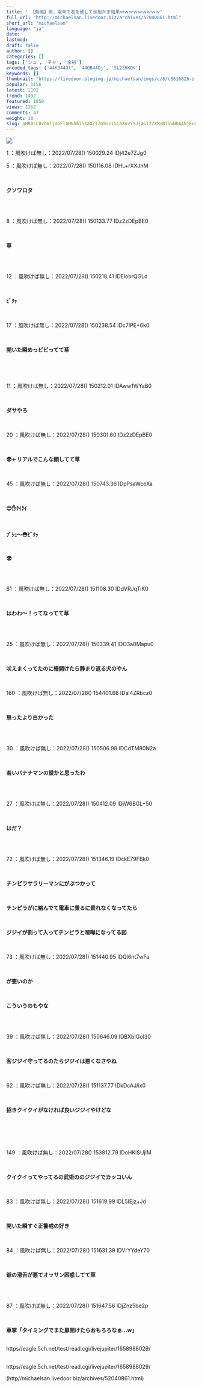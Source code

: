 ```yaml
---
title: " 【動画】爺、電車で若を破して余裕かま結果ｗｗｗｗｗｗｗｗｗ"
full_url: "http://michaelsan.livedoor.biz/archives/52040861.html"
short_url: "michaelsan"
language: "ja"
date: 
lastmod: 
draft: false
author: []
categories: []
tags: ['シュ', 'チャ', '余裕']
encoded_tags: ['44K344Ol', '44OB44Oj', '5L2Z6KOV']
keywords: []
thumbnail: "https://livedoor.blogimg.jp/michaelsan/imgs/c/8/c8616826-s.jpg"
popular: 1156
latest: 1102
trend: 1492
featured: 1850
views: 1362
comments: 47
weight: 10
slug: aHR0cC8vbWljaGFlbHNhbi5saXZlZG9vci5iaXovYXJjaGl2ZXMvNTIwNDA4NjEuaHRtbA==
---
```


![](https://livedoor.blogimg.jp/michaelsan/imgs/c/8/c8616826-s.jpg)

<div><p>1 ：風吹けば無し：2022/07/28() 150029.24 IDj42e7ZJg0</p><p>5 ：風吹けば無し：2022/07/28() 150116.08 IDHL+rXXJhM</p><br><b><p>クソワロタ </p><br></b><br><p>8 ：風吹けば無し：2022/07/28() 150133.77 IDz2zDEpBE0</p><br><b><p>草 </p><br></b><br><p>12 ：風吹けば無し：2022/07/28() 150218.41 IDElobrQGLd</p><br><b><p>ﾋﾞｸｯ </p></b><br><p>17 ：風吹けば無し：2022/07/28() 150238.54 IDc7IPE+6k0</p><br><p><b><p>開いた瞬めっビビってて草 </p></b><br></p><br><p>11 ：風吹けば無し：2022/07/28() 150212.01 IDAww1WYaB0</p><br><b><p>ダサやろ </p></b><br><p>20 ：風吹けば無し：2022/07/28() 150301.60 IDz2zDEpBE0</p><br><b><p>😨←リアルでこんな顔してて草 </p></b><br><p>45 ：風吹けば無し：2022/07/28() 150743.36 IDpPsaWceXa</p><br><p><b><p>😊✋ｸｲｸｲ</p></b></p><p><b><p><br></p></b></p><p><b><p>ﾌﾟｼｭ〜😳ﾋﾞｸｯ</p></b></p><p><b><p><br></p></b></p><b><p>😨 </p><br></b><br><p>61 ：風吹けば無し：2022/07/28() 151108.30 IDdVRJqTiK0</p><br><b><p>はわわ〜！ってなってて草 </p><br></b><br><p>25 ：風吹けば無し：2022/07/28() 150339.41 IDO3a0Mapu0</p><br><b><p>吠えまくってたのに柵開けたら静まり返る犬のやん </p></b><br><p>160 ：風吹けば無し：2022/07/28() 154401.66 IDal4ZRbcz0</p><br><b><p>思ったより白かった <br></p><br></b><br><p>30 ：風吹けば無し：2022/07/28() 150506.98 IDCdTM80N2a</p><br><b><p>若いバナナマンの設かと思ったわ </p><br></b><br><p>27 ：風吹けば無し：2022/07/28() 150412.09 IDjW6BGL+50</p><br><b><p>はだ？ </p><br></b><br><p>72 ：風吹けば無し：2022/07/28() 151346.19 IDckE79FBk0</p><br><p><b><p>チンピラサラリーマンにがぶつかって</p></b></p><p><b><p><br></p></b></p><p><b><p>チンピラがに絡んでて電車に乗るに乗れなくなってたら</p></b></p><p><b><p><br></p></b></p><b><p>ジジイが割って入ってチンピラと喧嘩になってる図</p></b><br><p>73 ：風吹けば無し：2022/07/28() 151440.95 IDQl6nt7wFa</p><br><p><b><p>が悪いのか</p></b></p><p><b><p><br></p></b></p><b><p>こういうのもやな <br></p><br></b><br><p>39 ：風吹けば無し：2022/07/28() 150646.09 IDBXbIGoI30</p><br><b><p>客ジジイ守ってるのたらジジイは悪くなさやね </p></b><br><p>62 ：風吹けば無し：2022/07/28() 151137.77 IDkDcAJ/ix0</p><br><b><p><p>招きクイクイがなければ良いジジイやけどな </p><br></p><br></b><br><p>149 ：風吹けば無し：2022/07/28() 153812.79 IDoHKlSUjIM</p><br><b><p>クイクイってやってるの武術ののジジイでカッコいん </p></b><br><p>83 ：風吹けば無し：2022/07/28() 151619.99 IDL5IEjz+Jd</p><br><b><p>開いた瞬すぐ正警戒の好き</p></b> <br><p>84 ：風吹けば無し：2022/07/28() 151631.39 IDVrYYdeY70</p><br><b><p>爺の滑舌が悪てオッサン困惑してて草 <br></p><br></b><br><p>87 ：風吹けば無し：2022/07/28() 151647.56 IDjZnz5be2p</p><br><b><p>車掌「タイミングでまた扉開けたらおもろろなぁ…w」 </p></b><br>https//eagle.5ch.net/test/read.cgi/livejupiter/1658988029/<br><br clear='all'> <p id='a6850dc6aefc0d5bbff2bea180d92d89'> </p> <p id='a6850dc6aefc0d5bbff2bea180d92d89'> </p> <p class='alistcloud-container-6795'></p> <p>https//eagle.5ch.net/test/read.cgi/livejupiter/1658988029/</p></div>

(http//michaelsan.livedoor.biz/archives/52040861.html)
